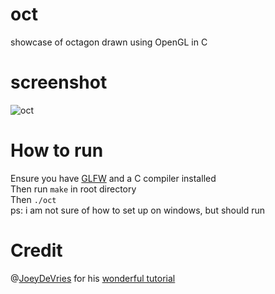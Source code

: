 # oct
showcase of octagon drawn using OpenGL in C

# screenshot
![oct](https://user-images.githubusercontent.com/58091631/115145579-f4d48000-a05a-11eb-8f86-99ebbc5dc882.png)

# How to run
Ensure you have [GLFW](https://www.glfw.org/download.html) and a C compiler installed   
Then run ```make``` in root directory   
Then ```./oct```     
ps: i am not sure of how to set up on windows, but should run  

# Credit
@[JoeyDeVries](https://github.com/JoeyDeVries) for his [wonderful tutorial](https://learnopengl.com/)
